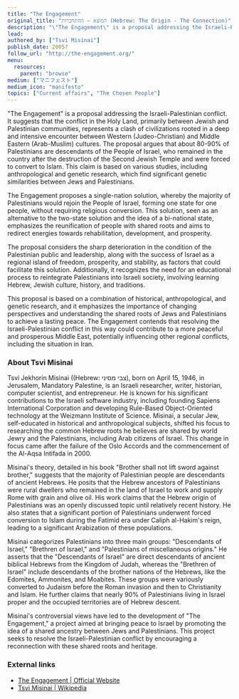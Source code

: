 ```yaml
---
title: "The Engagement"
original_title: "המוצא – ההתחברות (Hebrew: The Origin - The Connection)"
description: "\"The Engagement\" is a proposal addressing the Israeli-Palestinian conflict. It suggests that the conflict in the Holy Land, primarily between Jewish and Palestinian communities, represents a clash of civilizations rooted in a deep and intensive encounter between Western (Judeo-Christian) and Middle Eastern (Arab-Muslim) cultures. The proposal argues that about 80-90% of Palestinians are descendants of the People of Israel, who remained in the country after the destruction of the Second Jewish Temple and were forced to convert to Islam. This claim is based on various studies, including anthropological and genetic research, which find significant genetic similarities between Jews and Palestinians."
lead:
authored_by: ["Tsvi Misinai"]
publish_date: 2005?
follow_url: "http://the-engagement.org/"
menu:
  resources:
    parent: "browse"
medium: ["マニフェスト"]
medium_icon: "manifesto"
topics: ["Current affairs", "The Chosen People"]
---
```


"The Engagement" is a proposal addressing the Israeli-Palestinian conflict. It suggests that the conflict in the Holy Land, primarily between Jewish and Palestinian communities, represents a clash of civilizations rooted in a deep and intensive encounter between Western (Judeo-Christian) and Middle Eastern (Arab-Muslim) cultures. The proposal argues that about 80-90% of Palestinians are descendants of the People of Israel, who remained in the country after the destruction of the Second Jewish Temple and were forced to convert to Islam. This claim is based on various studies, including anthropological and genetic research, which find significant genetic similarities between Jews and Palestinians.

The Engagement proposes a single-nation solution, whereby the majority of Palestinians would rejoin the People of Israel, forming one state for one people, without requiring religious conversion. This solution, seen as an alternative to the two-state solution and the idea of a bi-national state, emphasizes the reunification of people with shared roots and aims to redirect energies towards rehabilitation, development, and prosperity.

The proposal considers the sharp deterioration in the condition of the Palestinian public and leadership, along with the success of Israel as a regional island of freedom, prosperity, and stability, as factors that could facilitate this solution. Additionally, it recognizes the need for an educational process to reintegrate Palestinians into Israeli society, involving learning Hebrew, Jewish culture, history, and traditions.

This proposal is based on a combination of historical, anthropological, and genetic research, and it emphasizes the importance of changing perspectives and understanding the shared roots of Jews and Palestinians to achieve a lasting peace. The Engagement contends that resolving the Israeli-Palestinian conflict in this way could contribute to a more peaceful and prosperous Middle East, potentially influencing other regional conflicts, including the situation in Iran​. 

### About Tsvi Misinai

Tsvi Jekhorin Misinai ((Hebrew: צבי מסיני), born on April 15, 1946, in Jerusalem, Mandatory Palestine, is an Israeli researcher, writer, historian, computer scientist, and entrepreneur. He is known for his significant contributions to the Israeli software industry, including founding Sapiens International Corporation and developing Rule-Based Object-Oriented technology at the Weizmann Institute of Science. Misinai, a secular Jew, self-educated in historical and anthropological subjects, shifted his focus to researching the common Hebrew roots he believes are shared by world Jewry and the Palestinians, including Arab citizens of Israel. This change in focus came after the failure of the Oslo Accords and the commencement of the Al-Aqsa Intifada in 2000.

Misinai's theory, detailed in his book "Brother shall not lift sword against brother," suggests that the majority of Palestinian people are descendants of ancient Hebrews. He posits that the Hebrew ancestors of Palestinians were rural dwellers who remained in the land of Israel to work and supply Rome with grain and olive oil. His work claims that the Hebrew origin of Palestinians was an openly discussed topic until relatively recent history. He also states that a significant portion of Palestinians underwent forced conversion to Islam during the Fatimid era under Caliph al-Hakim's reign, leading to a significant Arabization of these populations.

Misinai categorizes Palestinians into three main groups: "Descendants of Israel," "Brethren of Israel," and "Palestinians of miscellaneous origins." He asserts that the "Descendants of Israel" are direct descendants of ancient biblical Hebrews from the Kingdom of Judah, whereas the "Brethren of Israel" include descendants of the brother nations of the Hebrews, like the Edomites, Ammonites, and Moabites. These groups were variously converted to Judaism before the Roman invasion and then to Christianity and Islam. He further claims that nearly 90% of Palestinians living in Israel proper and the occupied territories are of Hebrew descent.

Misinai's controversial views have led to the development of "The Engagement," a project aimed at bringing peace to Israel by promoting the idea of a shared ancestry between Jews and Palestinians. This project seeks to resolve the Israeli-Palestinian conflict by encouraging a reconnection with these shared roots and heritage​.

### External links

- [The Engagement | Official Website](http://the-engagement.org/)
- [Tsvi Misinai | Wikipedia](https://en.wikipedia.org/wiki/Tsvi_Misinai)